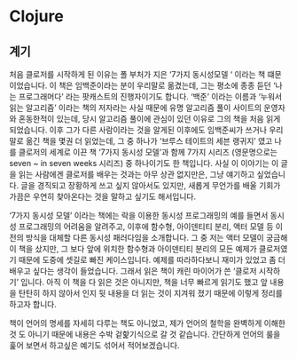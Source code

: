 # Clojure
## 계기
처음 클로저를 시작하게 된 이유는 폴 부처가 지은 ‘7가지 동시성모델 ‘ 이라는 책 떄문이었습니다.  이 책은 임백준이라는 분이 우리말로 옮겼는데, 그는 평소에 종종 듣던 ‘나는 프로그래머다’ 라는 팟캐스트의 진행자이기도 합니다. ‘백준’ 이라는 이름과 ‘누워서 읽는 알고리즘’ 이라는 책의 저자라는 사실 때문에 유명 알고리즘 풀이 사이트의 운영자와 혼동한적이 있는데, 당시 알고리즘 풀이에 관심이 있던 이유로 그의 책을 처음 읽게 되었습니다. 이후 그가 다른 사람이라는 것을 알게된 이후에도 임백준씨가 쓰거나 우리말로 옮긴 책을 몇권 더 읽었는데, 그 중 하나가 ‘브루스 테이트의 세븐 랭귀지’ 였고 나를 클로저의 세계로 이끈 책 ‘7가지 동시성 모델’과 함께 7가지 시리즈 (영문명으로는 seven ~ in seven weeks 시리즈) 중 하나이기도 한 책입니다. 사실 이 이야기는 이 글을 읽는 사람에겐 클로저를 배우는 것과는 아무 상관 없지만은, 그냥 얘기하고 싶었습니다. 글을 경직되고 장황하게 쓰고 싶지 않아서도 있지만, 새롭게 무언가를 배울 기회가 가끔은 우연히 찾아온다는 것을 말하고 싶기도 해서입니다.

‘7가지 동시성 모델’ 이라는 책에는 락을 이용한 동시성 프로그래밍의 예를 들면서 동시성 프로그래밍의 어려움을 알려주고, 이후에 함수형, 아이덴티티 분리, 액터 모델 등 이전의 방식을 대체할 다른 동시성 패러다임을 소개합니다. 그 중 저는 액터 모델이 궁금해 이 책을 샀지만, 그 보다 앞에 위치한 함수형과 아이덴티티 분리의 모든 예제가 클로저였기 때문에 도중에 셋길로 빠진 케이스입니다. 예제를 따라하다보니 재미가 있었고 좀 더 배우고 싶다는 생각이 들었습니다. 그래서 읽은 책이 캐린 마이어가 쓴 ‘클로저 시작하기’ 입니다. 아직 이 책을 다 읽은 것은 아니지만, 책을 너무 빠르게 읽기도 했고 앞 내용을 탄탄히 하지 않아서 인지 뒷 내용을 더 읽는 것이 지겨워 졌기 때문에 이렇게 정리를 하고자 합니다.

책이 언어의 명세를 자세히 다루는 책도 아니었고, 제가 언어의 철학을 완벽하게 이해한 것 도 아니기 때문에 내용은 수박 겉핥기식으로 갈 것 같습니다. 간단하게 언어의 룰을 훑어 보면서 하고싶은 예기도 섞어서 적어보겠습니다.
